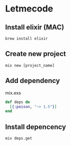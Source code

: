 # Letmecode

## Install elixir (MAC)
```
brew install elixir
```

## Create new project
```
mix new [project_name]
```

## Add dependency
mix.exs
```elixir
def deps do
  [{:poison, "~> 1.5"}]
end
```

## Install depencency
```
mix deps.get
```
